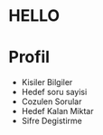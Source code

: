 # HELLO

# Profil
+ Kisiler Bilgiler
+ Hedef soru sayisi
+ Cozulen Sorular
+ Hedef Kalan Miktar
+ Sifre Degistirme